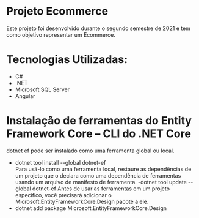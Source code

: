 # Projeto Ecommerce

Este projeto foi desenvolvido durante o segundo semestre de 2021 e tem como objetivo representar um Ecommerce. 

# Tecnologias Utilizadas:
- C#
- .NET
- Microsoft SQL Server
- Angular

# Instalação de ferramentas do Entity Framework Core – CLI do .NET Core
dotnet ef pode ser instalado como uma ferramenta global ou local.<br>
- dotnet tool install --global dotnet-ef<br>
Para usá-lo como uma ferramenta local, restaure as dependências de um projeto que o declara como uma dependência de ferramentas usando um arquivo de manifesto de ferramenta.
-dotnet tool update --global dotnet-ef
Antes de usar as ferramentas em um projeto específico, você precisará adicionar o Microsoft.EntityFrameworkCore.Design pacote a ele.
- dotnet add package Microsoft.EntityFrameworkCore.Design



